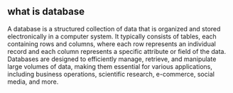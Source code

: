 ## what is database
  A database is a structured collection of data that is organized and stored electronically in a computer system. It typically consists of tables, each containing rows and columns, where each row represents an       individual record and each column represents a specific attribute or field of the data. Databases are designed to efficiently manage, retrieve, and manipulate large volumes of data, making them essential for various applications, including business operations, scientific research, e-commerce, social media, and more.
